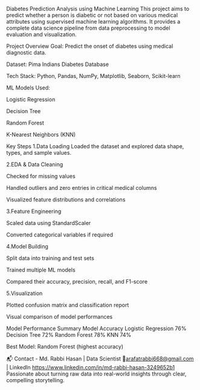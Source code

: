 Diabetes Prediction Analysis using Machine Learning
This project aims to predict whether a person is diabetic or not based on various medical attributes using supervised machine learning algorithms. It provides a complete data science pipeline from data preprocessing to model evaluation and visualization.

Project Overview
Goal: Predict the onset of diabetes using medical diagnostic data.

Dataset: Pima Indians Diabetes Database

Tech Stack: Python, Pandas, NumPy, Matplotlib, Seaborn, Scikit-learn

ML Models Used:

Logistic Regression

Decision Tree

Random Forest

K-Nearest Neighbors (KNN)

Key Steps
1.Data Loading
Loaded the dataset and explored data shape, types, and sample values.

2.EDA & Data Cleaning

Checked for missing values

Handled outliers and zero entries in critical medical columns

Visualized feature distributions and correlations

3.Feature Engineering

Scaled data using StandardScaler

Converted categorical variables if required

4.Model Building

Split data into training and test sets

Trained multiple ML models

Compared their accuracy, precision, recall, and F1-score

5.Visualization

Plotted confusion matrix and classification report

Visual comparison of model performances

Model Performance Summary
Model	Accuracy
Logistic Regression	76%
Decision Tree	72%
Random Forest	78%
KNN	74%

Best Model: Random Forest (highest accuracy)

📬 Contact - Md. Rabbi Hasan | Data Scientist 📧arafatrabbi668@gmail.com | LinkedIn https://www.linkedin.com/in/md-rabbi-hasan-3249652b1
Passionate about turning raw data into real-world insights through clear, compelling storytelling.


